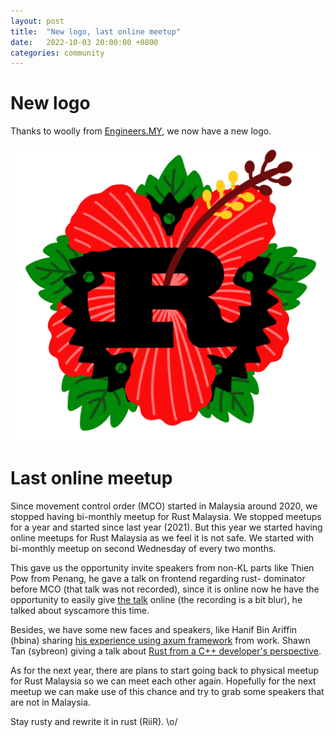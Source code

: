 ```yaml
---
layout: post
title:  "New logo, last online meetup"
date:   2022-10-03 20:00:00 +0800
categories: community
---
```


# New logo

Thanks to woolly from [Engineers.MY](https://engineers.my/), we now have a new
logo.

[![rust malaysia new logo](/images/wendko_rust_malaysia.png)](/images/wendko_rust_malaysia.png)

# Last online meetup

Since movement control order (MCO) started in Malaysia around 2020, we stopped
having bi-monthly meetup for Rust Malaysia. We stopped meetups for a year and
started since last year (2021). But this year we started having online meetups
for Rust Malaysia as we feel it is not safe. We started with bi-monthly meetup
on second Wednesday of every two months.

This gave us the opportunity invite speakers from non-KL parts like
Thien Pow from Penang, he gave a talk on frontend regarding rust-
dominator before MCO (that talk was not recorded), since it is online
now he have the opportunity to easily give [the talk][thienpow] online (the
recording is a bit blur), he talked about syscamore this time.

[thienpow]: https://www.youtube.com/watch?v=4FfZsONwprk&list=PLN1peJcgmEZP1P3nLPTShIefVT1rbWODy&index=15

Besides, we have some new faces and speakers, like Hanif Bin Ariffin (hbina)
sharing [his experience using axum framework][hbina] from work. Shawn Tan
(sybreon) giving a talk about [Rust from a C++ developer's perspective][sybreon].

[hbina]: https://www.youtube.com/watch?v=m4aK985lXOg&list=PLN1peJcgmEZP1P3nLPTShIefVT1rbWODy&index=14
[sybreon]: https://www.youtube.com/watch?v=9oOEAGFTNdE&list=PL85XCvVPmGQh3V0Pz-_xFm6VAUTR4aLUw&index=12

As for the next year, there are plans to start going back to physical meetup
for Rust Malaysia so we can meet each other again. Hopefully for the next
meetup we can make use of this chance and try to grab some speakers that are
not in Malaysia.

Stay rusty and rewrite it in rust (RiiR). \o/
